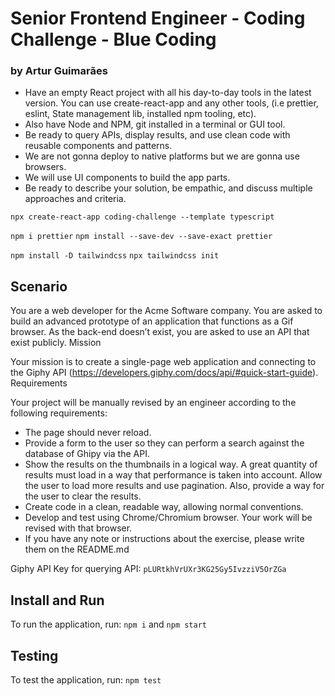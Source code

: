 # Senior Frontend Engineer - Coding Challenge - Blue Coding

### by Artur Guimarães

- Have an empty React project with all his day-to-day tools in the latest version. You can use create-react-app and any other tools, (i.e prettier, eslint, State management lib, installed npm tooling, etc).
- Also have Node and NPM, git installed in a terminal or GUI tool.
- Be ready to query APIs, display results, and use clean code with reusable components and patterns.
- We are not gonna deploy to native platforms but we are gonna use browsers.
- We will use UI components to build the app parts.
- Be ready to describe your solution, be empathic, and discuss multiple approaches and criteria.

`npx create-react-app coding-challenge --template typescript`

`npm i prettier` `npm install --save-dev --save-exact prettier`

`npm install -D tailwindcss`
`npx tailwindcss init`

## Scenario

You are a web developer for the Acme Software company. You are asked to build an advanced prototype of an
application that functions as a Gif browser. As the back-end doesn’t exist, you are asked to use an API that
exist publicly.
Mission

Your mission is to create a single-page web application and connecting to the Giphy API
(https://developers.giphy.com/docs/api/#quick-start-guide).
Requirements

Your project will be manually revised by an engineer according to the following requirements:
- The page should never reload.
- Provide a form to the user so they can perform a search against the database of Ghipy via the API.
- Show the results on the thumbnails in a logical way. A great quantity of results must load in a way that
performance is taken into account. Allow the user to load more results and use pagination. Also,
provide a way for the user to clear the results.
- Create code in a clean, readable way, allowing normal conventions.
- Develop and test using Chrome/Chromium browser. Your work will be revised with that browser.
- If you have any note or instructions about the exercise, please write them on the README.md

Giphy API Key for querying API:
`pLURtkhVrUXr3KG25Gy5IvzziV5OrZGa`

## Install and Run

To run the application, run:
`npm i` and `npm start`

## Testing

To test the application, run:
`npm test`

